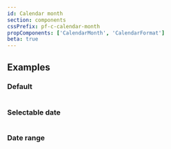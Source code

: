 ```yaml
---
id: Calendar month
section: components
cssPrefix: pf-c-calendar-month
propComponents: ['CalendarMonth', 'CalendarFormat']
beta: true
---
```


## Examples

### Default

```ts file="./CalendarMonthDefault.tsx"
```

### Selectable date

```ts file="./CalendarMonthSelectableDate.tsx"
```

### Date range

```ts file="./CalendarMonthDateRange.tsx"
```
